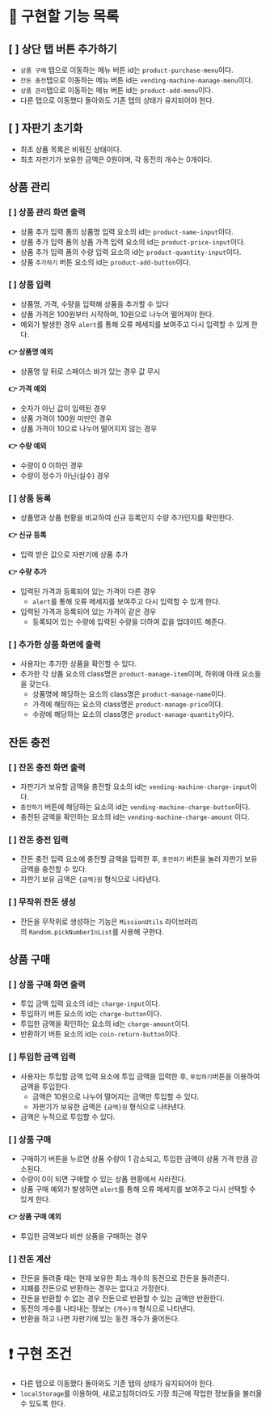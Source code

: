 # 📃 **구현할 기능 목록**

## [ ] 상단 탭 버튼 추가하기

- `상품 구매` 탭으로 이동하는 메뉴 버튼 id는 `product-purchase-menu`이다.
- `잔돈 충전`탭으로 이동하는 메뉴 버튼 id는 `vending-machine-manage-menu`이다.
- `상품 관리`탭으로 이동하는 메뉴 버튼 id는 `product-add-menu`이다.
- 다른 탭으로 이동했다 돌아와도 기존 탭의 상태가 유지되어야 한다.

## [ ] 자판기 초기화

- 최초 상품 목록은 비워진 상태이다.
- 최초 자판기가 보유한 금액은 0원이며, 각 동전의 개수는 0개이다.

## 상품 관리

### [ ] 상품 관리 화면 출력

- 상품 추가 입력 폼의 상품명 입력 요소의 id는 `product-name-input`이다.
- 상품 추가 입력 폼의 상품 가격 입력 요소의 id는 `product-price-input`이다.
- 상품 추가 입력 폼의 수량 입력 요소의 id는 `product-quantity-input`이다.
- 상품 `추가하기` 버튼 요소의 id는 `product-add-button`이다.

### [ ] 상품 입력

- 상품명, 가격, 수량을 입력해 상품을 추가할 수 있다
- 상품 가격은 100원부터 시작하며, 10원으로 나누어 떨어져야 한다.
- 예외가 발생한 경우 `alert`를 통해 오류 메세지를 보여주고 다시 입력할 수 있게 한다.

**👉 상품명 예외**

- 상품명 앞 뒤로 스페이스 바가 있는 경우 값 무시

**👉 가격 예외**

- 숫자가 아닌 값이 입력된 경우
- 상품 가격이 100원 미만인 경우
- 상품 가격이 10으로 나누어 떨어지지 않는 경우

**👉 수량 예외**

- 수량이 0 이하인 경우
- 수량이 정수가 아닌(실수) 경우

### [ ] 상품 등록

- 상품명과 상품 현황을 비교하여 신규 등록인지 수량 추가인지를 확인한다.

**👉 신규 등록**

- 입력 받은 값으로 자판기에 상품 추가

**👉 수량 추가**

- 입력된 가격과 등록되어 있는 가격이 다른 경우
  - `alert`를 통해 오류 메세지를 보여주고 다시 입력할 수 있게 한다.
- 입력된 가격과 등록되어 있는 가격이 같은 경우
  - 등록되어 있는 수량에 입력된 수량을 더하여 값을 업데이트 해준다.

### [ ] 추가한 상품 화면에 출력

- 사용자는 추가한 상품을 확인할 수 있다.
- 추가한 각 상품 요소의 class명은 `product-manage-item`이며, 하위에 아래 요소들을 갖는다.
  - 상품명에 해당하는 요소의 class명은 `product-manage-name`이다.
  - 가격에 해당하는 요소의 class명은 `product-manage-price`이다.
  - 수량에 해당하는 요소의 class명은 `product-manage-quantity`이다.

## 잔돈 충전

### [ ] 잔돈 충전 화면 출력

- 자판기가 보유할 금액을 충전할 요소의 id는 `vending-machine-charge-input`이다.
- `충전하기` 버튼에 해당하는 요소의 id는 `vending-machine-charge-button`이다.
- 충전된 금액을 확인하는 요소의 id는 `vending-machine-charge-amount` 이다.

### [ ] 잔돈 충전 입력

- 잔돈 충전 입력 요소에 충전할 금액을 입력한 후, `충전하기` 버튼을 눌러 자판기 보유 금액을 충전할 수 있다.
- 자판기 보유 금액은 `{금액}원` 형식으로 나타낸다.

### [ ] 무작위 잔돈 생성

- 잔돈을 무작위로 생성하는 기능은 `MissionUtils` 라이브러리의 `Random.pickNumberInList`를 사용해 구한다.

## 상품 구매

### [ ] 상품 구매 화면 출력

- 투입 금액 입력 요소의 id는 `charge-input`이다.
- 투입하기 버튼 요소의 id는 `charge-button`이다.
- 투입한 금액을 확인하는 요소의 id는 `charge-amount`이다.
- 반환하기 버튼 요소의 id는 `coin-return-button`이다.

### [ ] 투입한 금액 입력

- 사용자는 투입할 금액 입력 요소에 투입 금액을 입력한 후, `투입하기`버튼을 이용하여 금액을 투입한다.
  - 금액은 10원으로 나누어 떨어지는 금액만 투입할 수 있다.
  - 자판기가 보유한 금액은 `{금액}원` 형식으로 나타낸다.
- 금액은 누적으로 투입할 수 있다.

### [ ] 상품 구매

- 구매하기 버튼을 누르면 상품 수량이 1 감소되고, 투입한 금액이 상품 가격 만큼 감소된다.
- 수량이 0이 되면 구매할 수 있는 상품 현황에서 사라진다.
- 상품 구매 예외가 발생하면 `alert`를 통해 오류 메세지를 보여주고 다시 선택할 수 있게 한다.

**👉 상품 구매 예외**

- 투입한 금액보다 비싼 상품을 구매하는 경우

### [ ] 잔돈 계산

- 잔돈을 돌려줄 때는 현재 보유한 최소 개수의 동전으로 잔돈을 돌려준다.
- 지폐를 잔돈으로 반환하는 경우는 없다고 가정한다.
- 잔돈을 반환할 수 없는 경우 잔돈으로 반환할 수 있는 금액만 반환한다.
- 동전의 개수를 나타내는 정보는 `{개수}개` 형식으로 나타낸다.
- 반환을 하고 나면 자판기에 있는 동전 개수가 줄어든다.

# ❗ 구현 조건

- 다른 탭으로 이동했다 돌아와도 기존 탭의 상태가 유지되어야 한다.
- `localStorage`를 이용하여, 새로고침하더라도 가장 최근에 작업한 정보들을 불러올 수 있도록 한다.
